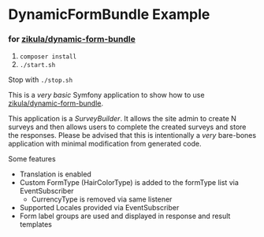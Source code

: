 # DynamicFormBundle Example
### for [zikula/dynamic-form-bundle](https://github.com/zikula/DynamicFormBundle)

1. `composer install`
2. `./start.sh`

Stop with `./stop.sh`

This is a _very basic_ Symfony application to show how to use [zikula/dynamic-form-bundle](https://github.com/zikula/DynamicFormBundle).

This application is a *SurveyBuilder*. It allows the site admin to create N surveys and then allows users to
complete the created surveys and store the responses. Please be advised that this is intentionally a _very_ bare-bones
application with minimal modification from generated code.

Some features
 - Translation is enabled
 - Custom FormType (HairColorType) is added to the formType list via EventSubscriber
    - CurrencyType is removed via same listener
 - Supported Locales provided via EventSubscriber
 - Form label groups are used and displayed in response and result templates
